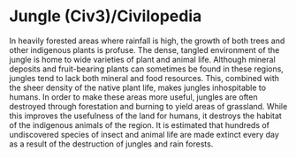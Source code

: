 # Jungle (Civ3)/Civilopedia

In heavily forested areas where rainfall is high, the growth of both trees and other indigenous plants is profuse. The dense, tangled environment of the jungle is home to wide varieties of plant and animal life. Although mineral deposits and fruit-bearing plants can sometimes be found in these regions, jungles tend to lack both mineral and food resources. This, combined with the sheer density of the native plant life, makes jungles inhospitable to humans. In order to make these areas more useful, jungles are often destroyed through forestation and burning to yield areas of grassland. While this improves the usefulness of the land for humans, it destroys the habitat of the indigenous animals of the region. It is estimated that hundreds of undiscovered species of insect and animal life are made extinct every day as a result of the destruction of jungles and rain forests.